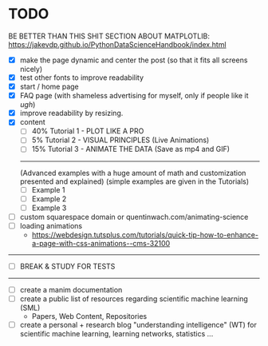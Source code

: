 TODO
====

BE BETTER THAN THIS SHIT SECTION ABOUT MATPLOTLIB:
https://jakevdp.github.io/PythonDataScienceHandbook/index.html

+ [X] make the page dynamic and center the post (so that it fits all screens nicely)
+ [X] test other fonts to improve readability
+ [X] start / home page
+ [X] FAQ page (with shameless advertising for myself, only if people like it *ugh*) 
+ [X] improve readability by resizing.
+ [X] content
    + [ ] 40% Tutorial 1 - PLOT LIKE A PRO
    + [ ]  5% Tutorial 2 - VISUAL PRINCIPLES (Live Animations)
    + [ ] 15% Tutorial 3 - ANIMATE THE DATA (Save as mp4 and GIF)
    ---
    (Advanced examples with a huge amount of math and customization presented and explained) 
    (simple examples are given in the Tutorials)
    + [ ] Example 1
    + [ ] Example 2
    + [ ] Example 3

+ [ ] custom squarespace domain or quentinwach.com/animating-science
+ [ ] loading animations 
    + https://webdesign.tutsplus.com/tutorials/quick-tip-how-to-enhance-a-page-with-css-animations--cms-32100

---

+ [ ] BREAK & STUDY FOR TESTS

---

+ [ ] create a manim documentation
+ [ ] create a public list of resources regarding scientific machine learning (SML)
    + Papers, Web Content, Repositories
+ [ ] create a personal + research blog "understanding intelligence" (WT) for scientific machine learning, learning networks, statistics ...